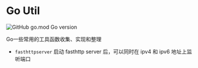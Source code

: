 # Go Util

![GitHub go.mod Go version](https://img.shields.io/github/go-mod/go-version/code206/goutils?style=flat-square)

Go一些常用的工具函数收集、实现和整理

- `fasthttpserver` 启动 fasthttp server 后，可以同时在 ipv4 和 ipv6 地址上监听端口
